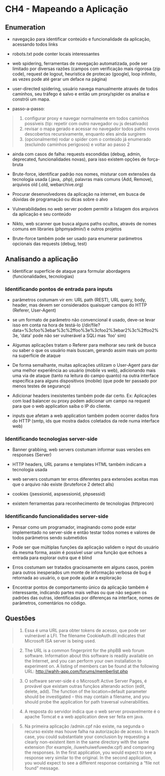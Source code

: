 # CH4 - Mapeando a Aplicação

## Enumeration

- navegação para identificar conteúdo e funcionalidade da aplicação, acessando todos links

- robots.txt pode conter locais interessantes

- web spidering, ferramentas de navegação automatizada, pode ser limitado por diversas razões (campos com verificação mais rigorosa (zip code), request de logout, heuristica de protecao (google), loop infinito, as vezes pode até gerar um deface na página)

- user-directed spidering, usuário navega manualmente através de todos caminhos, seu tráfego é salvo e então um proxy/spider os analisa e constrói um mapa.

- passo-a-passo: 
> 1. configurar proxy e navegar normalmente em todos caminhos possíveis (tip: repetir com outro navegador ou js desativado)
> 2. revisar o mapa gerado e acessar no navegador todos paths novos descobertos recursivamente, enquanto eles ainda surgirem
> 3. (opcionalmente) rodar o spider com o conteúdo já enumerado (excluindo caminhos perigosos) e voltar ao passo 2

- ainda com casos de falha: requests escondidas (debug, admin, deprecated, funcionalidades novas), para isso existem opções de força-bruta

- Brute-force, identificar padrão nos nomes, misturar com extensões da tecnologia usada (.java, .php), palavras mais comuns (Add, Remove), arquivos old (.old, webarchive.org)

- Procurar desenvolvedores da aplicação na internet, em busca de dúvidas de programação ou dicas sobre o alvo

- Vulnerabilidades no web server podem permitir a listagem dos arquivos da aplicação e seu conteúdo

- Nikto, web scanner que busca alguns paths ocultos, através de nomes comuns em libraries (phpmyadmin/) e outros projetos

- Brute-force também pode ser usado para enumerar parâmetros opcionais das requests (debug, test)


## Analisando a aplicação

- Identificar superfície de ataque para formular abordagens (funcionalidades, tecnologias)

### Identificando pontos de entrada para inputs

- parâmetros costumam vir em: URL path (REST), URL query, body, header, mas devem ser considerados quaisquer campos do HTTP (Referer, User-Agent)

- se um formato de parâmetro não convencional é usado, deve-se levar isso em conta na hora de testá-lo (/dir/file?data=%3cfoo%3ebar%3c%2ffoo%3e%3cfoo2%3ebar2%3c%2ffoo2%3e, 'data' pode não ser vulnerável a SQLi mas 'foo' sim)

- Algumas aplicações tratam o Referer para melhorar seu rank de busca ou saber o que os usuário mais buscam, gerando assim mais um ponto na superfície de ataque

- De forma semalhante, muitas aplicações utilizam o User-Agent para dar uma melhor experiência ao usuário (mobile vs web), adicionando mais uma via de ataque (tanto na leitura do campo quanto) na outra interface específica para alguns dispositivos (mobile) (que pode ter passado por menos testes de segurança)

- Adicionar headers inexistentes também pode dar certo. Ex: Aplicações com load balancer ou proxy podem adicionar um campo na request para que o web application saiba o IP do cliente.

- inputs que afetam a web application também podem ocorrer dados fora do HTTP (smtp, ids que mostra dados coletados da rede numa interface web)

### Identificando tecnologias server-side

- Banner grabbing, web servers costumam informar suas versões em responses (Server)

- HTTP headers, URL params e templates HTML também indicam a tecnologia usada

- web servers costumam ter erros diferentes para extensões aceitas mas que o arquivo não existe (bruteforce 2 detect alls)

- cookies (jsessionid, aspsessionid, phpsessid)

- existem ferramentas para reconhecimento de tecnologias (httprecon)

### Identificando funcionalidades server-side

- Pensar como um programador, imaginando como pode estar implementado no server-side e então testar todos nomes e valores de todos parâmetros sendo submetidos

- Pode ser que múltiplas funções da aplicação validem o input do usuário da mesma forma, assim é possível usar uma função que echoes a entrada para explorar outra que é blind

- Erros costumam ser tratados graciosamente em alguns casos, porém para outros inesperados um monte de informação verbosa de bug é retornada ao usuário, o que pode ajudar a exploração

- Encontrar pontos de comportamento único da aplicação também é interessante, indicando partes mais velhas ou que não seguem os padrões das outras, identificadas por diferenças na interface, nomes de parâmetros, comentários no código.

## Questões

> 1. Essa é uma URL para obter tokens de acesso, que pode ser vulnerável a LFI. The filename CookieAuth.dll indicates that Microsoft ISA server is being used. 

> 2. The URL is a common fingerprint for the phpBB web forum software. Information about this software is readily available on the Internet, and you can perform your own installation to experiment on. A listing of members can be found at the following URL: http://wahh-app.com/forums/memberlist.php 

> 3. O software server-side é o Microsoft Active Server Pages, é provável que existam outras funçãos alterando action (edit, delete, add). The function of the location=default parameter should be investigated – this may contain a filename, and you should probe the application for path traversal vulnerabilities.

> 4. A resposta do servidor indica que o web server provavelmente é o apache Tomcat e a web application deve ser feita em java.

> 5. Na primeira aplicação /admin.cpf não existe, na segunda o recurso existe mas houve falha na autorização de acesso. In each case, you could substantiate your conclusion by requesting a clearly non-existent item in the same directory with the same extension (for example, /iuwehuiwefuwedw.cpf) and comparing the responses. In the first application, you would expect to see a response very similar to the original. In the second application, you would expect to see a different response containing a “file not found” message.